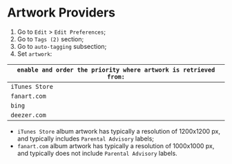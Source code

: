 # Artwork Providers

1. Go to `Edit` > `Edit Preferences`;
2. Go to `Tags (2)` section;
3. Go to `auto-tagging` subsection;
4. Set `artwork`:

| `enable and order the priority where artwork is retrieved from:` |
|----------------|
| `iTunes Store` |
| `fanart.com`   |
| `bing`         |
| `deezer.com`   |

* `iTunes Store` album artwork has typically a resolution of 1200x1200 px, and typically includes `Parental Advisory` labels;
* `fanart.com` album artwork has typically a resolution of 1000x1000 px, and typically does not include `Parental Advisory` labels.
